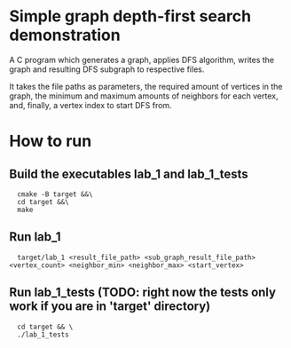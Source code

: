# Simple graph depth-first search demonstration
A C program which generates a graph, applies DFS algorithm, writes the graph and resulting DFS subgraph to respective files.

It takes the file paths as parameters, the required amount of vertices in the graph, the minimum and maximum amounts 
of neighbors for each vertex, and, finally, a vertex index to start DFS from.

# How to run
## Build the executables lab_1 and lab_1_tests
```
  cmake -B target &&\
  cd target &&\
  make
```

## Run lab_1
```
  target/lab_1 <result_file_path> <sub_graph_result_file_path> <vertex_count> <neighbor_min> <neighbor_max> <start_vertex>
```

## Run lab_1_tests (TODO: right now the tests only work if you are in 'target' directory)
```
  cd target && \
  ./lab_1_tests
```

